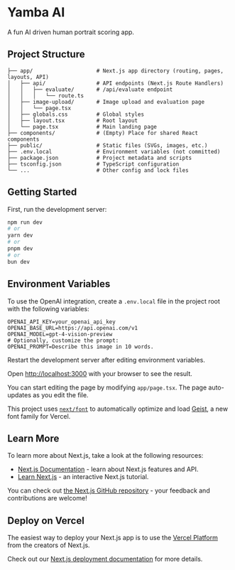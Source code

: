 # Yamba AI

A fun AI driven human portrait scoring app.

## Project Structure

```
├── app/                    # Next.js app directory (routing, pages, layouts, API)
│   ├── api/                # API endpoints (Next.js Route Handlers)
│   │   ├── evaluate/       # /api/evaluate endpoint
│   │   │   └── route.ts
│   ├── image-upload/       # Image upload and evaluation page
│   │   └── page.tsx
│   ├── globals.css         # Global styles
│   ├── layout.tsx          # Root layout
│   └── page.tsx            # Main landing page
├── components/             # (Empty) Place for shared React components
├── public/                 # Static files (SVGs, images, etc.)
├── .env.local              # Environment variables (not committed)
├── package.json            # Project metadata and scripts
├── tsconfig.json           # TypeScript configuration
└── ...                     # Other config and lock files
```

## Getting Started

First, run the development server:

```bash
npm run dev
# or
yarn dev
# or
pnpm dev
# or
bun dev
```

## Environment Variables

To use the OpenAI integration, create a `.env.local` file in the project root with the following variables:

```env
OPENAI_API_KEY=your_openai_api_key
OPENAI_BASE_URL=https://api.openai.com/v1
OPENAI_MODEL=gpt-4-vision-preview
# Optionally, customize the prompt:
OPENAI_PROMPT=Describe this image in 10 words.
```

Restart the development server after editing environment variables.

Open [http://localhost:3000](http://localhost:3000) with your browser to see the result.

You can start editing the page by modifying `app/page.tsx`. The page auto-updates as you edit the file.

This project uses [`next/font`](https://nextjs.org/docs/app/building-your-application/optimizing/fonts) to automatically optimize and load [Geist](https://vercel.com/font), a new font family for Vercel.

## Learn More

To learn more about Next.js, take a look at the following resources:

- [Next.js Documentation](https://nextjs.org/docs) - learn about Next.js features and API.
- [Learn Next.js](https://nextjs.org/learn) - an interactive Next.js tutorial.

You can check out [the Next.js GitHub repository](https://github.com/vercel/next.js) - your feedback and contributions are welcome!

## Deploy on Vercel

The easiest way to deploy your Next.js app is to use the [Vercel Platform](https://vercel.com/new?utm_medium=default-template&filter=next.js&utm_source=create-next-app&utm_campaign=create-next-app-readme) from the creators of Next.js.

Check out our [Next.js deployment documentation](https://nextjs.org/docs/app/building-your-application/deploying) for more details.
